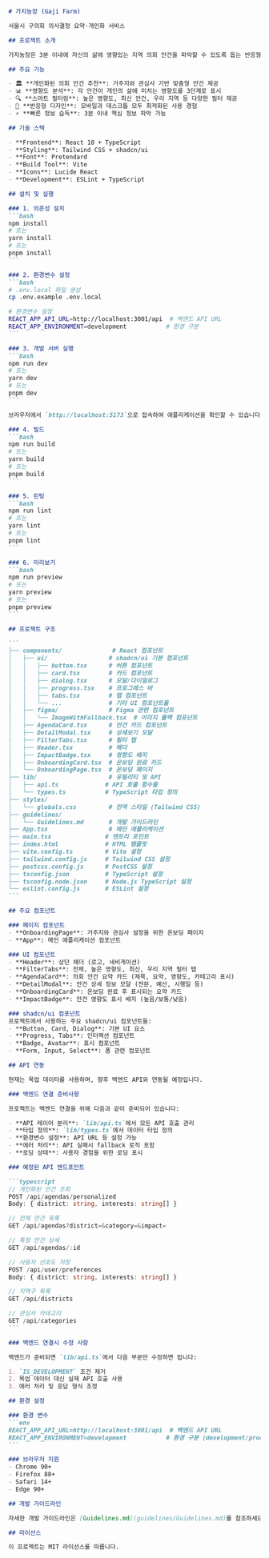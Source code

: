 ````markdown
# 가지농장 (Gaji Farm)

서울시 구의회 의사결정 요약·개인화 서비스

## 프로젝트 소개

가지농장은 3분 이내에 자신의 삶에 영향있는 지역 의회 안건을 파악할 수 있도록 돕는 반응형 웹 서비스입니다. 사용자는 거주 구와 관심사(교통, 환경, 복지, 경제, 교육 등)를 설정하면 개인화된 의회 안건 요약과 영향도 분석을 받아볼 수 있습니다.

## 주요 기능

- 🏛️ **개인화된 의회 안건 추천**: 거주지와 관심사 기반 맞춤형 안건 제공
- 📊 **영향도 분석**: 각 안건이 개인의 삶에 미치는 영향도를 3단계로 표시
- 🔍 **스마트 필터링**: 높은 영향도, 최신 안건, 우리 지역 등 다양한 필터 제공
- 📱 **반응형 디자인**: 모바일과 데스크톱 모두 최적화된 사용 경험
- ⚡ **빠른 정보 습득**: 3분 이내 핵심 정보 파악 가능

## 기술 스택

- **Frontend**: React 18 + TypeScript
- **Styling**: Tailwind CSS + shadcn/ui
- **Font**: Pretendard
- **Build Tool**: Vite
- **Icons**: Lucide React
- **Development**: ESLint + TypeScript

## 설치 및 실행

### 1. 의존성 설치
```bash
npm install
# 또는
yarn install
# 또는
pnpm install
```

### 2. 환경변수 설정
```bash
# .env.local 파일 생성
cp .env.example .env.local

# 환경변수 설정
REACT_APP_API_URL=http://localhost:3001/api  # 백엔드 API URL
REACT_APP_ENVIRONMENT=development           # 환경 구분
```

### 3. 개발 서버 실행
```bash
npm run dev
# 또는
yarn dev
# 또는
pnpm dev
```

브라우저에서 `http://localhost:5173`으로 접속하여 애플리케이션을 확인할 수 있습니다.

### 4. 빌드
```bash
npm run build
# 또는
yarn build
# 또는
pnpm build
```

### 5. 린팅
```bash
npm run lint
# 또는
yarn lint
# 또는
pnpm lint
```

### 6. 미리보기
```bash
npm run preview
# 또는
yarn preview
# 또는
pnpm preview
```

## 프로젝트 구조

```
├── components/              # React 컴포넌트
│   ├── ui/                 # shadcn/ui 기본 컴포넌트
│   │   ├── button.tsx      # 버튼 컴포넌트
│   │   ├── card.tsx        # 카드 컴포넌트
│   │   ├── dialog.tsx      # 모달/다이얼로그
│   │   ├── progress.tsx    # 프로그레스 바
│   │   ├── tabs.tsx        # 탭 컴포넌트
│   │   └── ...             # 기타 UI 컴포넌트들
│   ├── figma/              # Figma 관련 컴포넌트
│   │   └── ImageWithFallback.tsx  # 이미지 폴백 컴포넌트
│   ├── AgendaCard.tsx      # 안건 카드 컴포넌트
│   ├── DetailModal.tsx     # 상세보기 모달
│   ├── FilterTabs.tsx      # 필터 탭
│   ├── Header.tsx          # 헤더
│   ├── ImpactBadge.tsx     # 영향도 배지
│   ├── OnboardingCard.tsx  # 온보딩 완료 카드
│   └── OnboardingPage.tsx  # 온보딩 페이지
├── lib/                    # 유틸리티 및 API
│   ├── api.ts             # API 호출 함수들
│   └── types.ts           # TypeScript 타입 정의
├── styles/
│   └── globals.css         # 전역 스타일 (Tailwind CSS)
├── guidelines/
│   └── Guidelines.md       # 개발 가이드라인
├── App.tsx                 # 메인 애플리케이션
├── main.tsx               # 엔트리 포인트
├── index.html             # HTML 템플릿
├── vite.config.ts         # Vite 설정
├── tailwind.config.js     # Tailwind CSS 설정
├── postcss.config.js      # PostCSS 설정
├── tsconfig.json          # TypeScript 설정
├── tsconfig.node.json     # Node.js TypeScript 설정
└── eslint.config.js       # ESLint 설정
```

## 주요 컴포넌트

### 페이지 컴포넌트
- **OnboardingPage**: 거주지와 관심사 설정을 위한 온보딩 페이지
- **App**: 메인 애플리케이션 컴포넌트

### UI 컴포넌트
- **Header**: 상단 헤더 (로고, 네비게이션)
- **FilterTabs**: 전체, 높은 영향도, 최신, 우리 지역 필터 탭
- **AgendaCard**: 의회 안건 요약 카드 (제목, 요약, 영향도, 카테고리 표시)
- **DetailModal**: 안건 상세 정보 모달 (전문, 예산, 시행일 등)
- **OnboardingCard**: 온보딩 완료 후 표시되는 요약 카드
- **ImpactBadge**: 안건 영향도 표시 배지 (높음/보통/낮음)

### shadcn/ui 컴포넌트
프로젝트에서 사용하는 주요 shadcn/ui 컴포넌트들:
- **Button, Card, Dialog**: 기본 UI 요소
- **Progress, Tabs**: 인터랙션 컴포넌트
- **Badge, Avatar**: 표시 컴포넌트
- **Form, Input, Select**: 폼 관련 컴포넌트

## API 연동

현재는 목업 데이터를 사용하며, 향후 백엔드 API와 연동될 예정입니다.

### 백엔드 연결 준비사항

프로젝트는 백엔드 연결을 위해 다음과 같이 준비되어 있습니다:

- **API 레이어 분리**: `lib/api.ts`에서 모든 API 호출 관리
- **타입 정의**: `lib/types.ts`에서 데이터 타입 정의
- **환경변수 설정**: API URL 등 설정 가능
- **에러 처리**: API 실패시 fallback 로직 포함
- **로딩 상태**: 사용자 경험을 위한 로딩 표시

### 예정된 API 엔드포인트

```typescript
// 개인화된 안건 조회
POST /api/agendas/personalized
Body: { district: string, interests: string[] }

// 전체 안건 목록
GET /api/agendas?district=&category=&impact=

// 특정 안건 상세
GET /api/agendas/:id

// 사용자 선호도 저장
POST /api/user/preferences
Body: { district: string, interests: string[] }

// 지역구 목록
GET /api/districts

// 관심사 카테고리
GET /api/categories
```

### 백엔드 연결시 수정 사항

백엔드가 준비되면 `lib/api.ts`에서 다음 부분만 수정하면 됩니다:

1. `IS_DEVELOPMENT` 조건 제거
2. 목업 데이터 대신 실제 API 호출 사용
3. 에러 처리 및 응답 형식 조정

## 환경 설정

### 환경 변수
```env
REACT_APP_API_URL=http://localhost:3001/api  # 백엔드 API URL
REACT_APP_ENVIRONMENT=development           # 환경 구분 (development/production)
```

### 브라우저 지원
- Chrome 90+
- Firefox 88+
- Safari 14+
- Edge 90+

## 개발 가이드라인

자세한 개발 가이드라인은 [Guidelines.md](guidelines/Guidelines.md)를 참조하세요.

## 라이선스

이 프로젝트는 MIT 라이선스를 따릅니다.
````